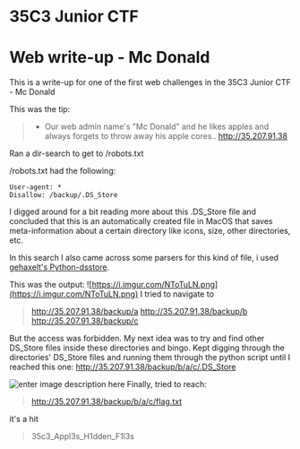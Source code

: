 # 35C3 Junior CTF
# Web write-up - Mc Donald

This is a write-up for one of the first web challenges in the 35C3 Junior CTF - Mc Donald

   
This was the tip:
> -   Our web admin name's "Mc Donald" and he likes apples and always forgets to throw away his apple cores..
    http://35.207.91.38

Ran a dir-search to get to /robots.txt

/robots.txt had the following:

    User-agent: *
    Disallow: /backup/.DS_Store
 
I digged around for a bit reading more about this .DS_Store file and concluded that this is an automatically created file in MacOS that saves meta-information about a certain directory like icons, size, other directories, etc.

In this search I also came across some parsers for this kind of file, i used [gehaxelt's Python-dsstore](https://github.com/gehaxelt/Python-dsstore).

This was the output:
![https://i.imgur.com/NToTuLN.png](https://i.imgur.com/NToTuLN.png)
I tried to navigate to 
>http://35.207.91.38/backup/a
http://35.207.91.38/backup/b
http://35.207.91.38/backup/c

But the access was forbidden.
My next idea was to try and find other DS_Store files inside these directories and bingo. 
Kept digging through the directories' DS_Store files and running them through the python script until I reached this one:
http://35.207.91.38/backup/b/a/c/.DS_Store

![enter image description here](https://i.imgur.com/MnQyh9i.png)
Finally, tried to reach:
>http://35.207.91.38/backup/b/a/c/flag.txt

it's a hit

>35c3_Appl3s_H1dden_F1l3s



